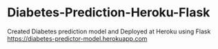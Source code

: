 # Diabetes-Prediction-Heroku-Flask
Created Diabetes prediction model and Deployed at Heroku using Flask
https://diabetes-predictor-model.herokuapp.com
